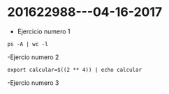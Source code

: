 # 201622988---04-16-2017

- Ejercicio numero 1
```
ps -A | wc -l
```

-Ejercio numero 2
```
export calcular=$((2 ** 4)) | echo calcular
```

-Ejercio numero 3

